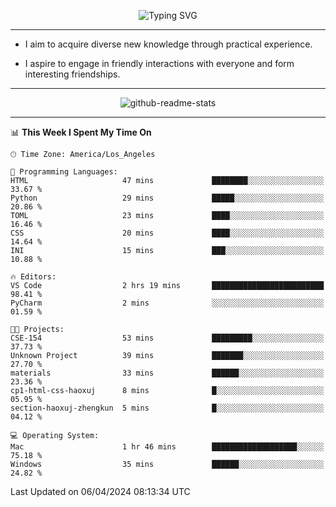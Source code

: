 <p align="center">
  <img src="https://readme-typing-svg.demolab.com?font=Fira+Code&weight=500&size=32&duration=2500&pause=1600&center=true&vCenter=true&random=false&width=1024&height=64&lines=Hi+there+%F0%9F%91%8B;I'm+delighted+you+could+make+it+here+%F0%9F%8E%89;I'm+Harry%2C+a+college+student+still+finding+my+way" alt="Typing SVG" />
</p>


---


- I aim to acquire diverse new knowledge through practical experience.

- I aspire to engage in friendly interactions with everyone and form interesting friendships.


---


<p align="center">
  <img src="https://github-readme-stats.vercel.app/api?username=Harry-Jing&show_icons=true" alt="github-readme-stats"/>
</p>


---

<!--START_SECTION:waka-->
📊 **This Week I Spent My Time On** 

```text
🕑︎ Time Zone: America/Los_Angeles

💬 Programming Languages: 
HTML                     47 mins             ████████░░░░░░░░░░░░░░░░░   33.67 % 
Python                   29 mins             █████░░░░░░░░░░░░░░░░░░░░   20.86 % 
TOML                     23 mins             ████░░░░░░░░░░░░░░░░░░░░░   16.46 % 
CSS                      20 mins             ████░░░░░░░░░░░░░░░░░░░░░   14.64 % 
INI                      15 mins             ███░░░░░░░░░░░░░░░░░░░░░░   10.88 % 

🔥 Editors: 
VS Code                  2 hrs 19 mins       █████████████████████████   98.41 % 
PyCharm                  2 mins              ░░░░░░░░░░░░░░░░░░░░░░░░░   01.59 % 

🐱‍💻 Projects: 
CSE-154                  53 mins             █████████░░░░░░░░░░░░░░░░   37.73 % 
Unknown Project          39 mins             ███████░░░░░░░░░░░░░░░░░░   27.70 % 
materials                33 mins             ██████░░░░░░░░░░░░░░░░░░░   23.36 % 
cp1-html-css-haoxuj      8 mins              █░░░░░░░░░░░░░░░░░░░░░░░░   05.95 % 
section-haoxuj-zhengkun  5 mins              █░░░░░░░░░░░░░░░░░░░░░░░░   04.12 % 

💻 Operating System: 
Mac                      1 hr 46 mins        ███████████████████░░░░░░   75.18 % 
Windows                  35 mins             ██████░░░░░░░░░░░░░░░░░░░   24.82 % 
```


 Last Updated on 06/04/2024 08:13:34 UTC
<!--END_SECTION:waka-->
